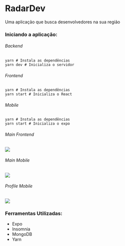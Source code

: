 <h1>RadarDev</h1>
<span>Uma aplicação que busca desenvolvedores na sua região</span>


<h3>Iniciando a aplicação:</h3>
<h6>Backend</h6>

```
yarn # Instala as dependências
yarn dev # Inicializa o servidor
```

<h6>Frontend</h6>

```
yarn # Instala as dependências
yarn start # Inicializa o React
```

<h6>Mobile</h6>

```
yarn # Instala as dependências
yarn start # Inicializa o expo
```
<h6>Main Frontend</h6>
<img src="https://github.com/miroswd/RadarDev/blob/master/frontend/assets/front-main.png"/>
</br>

<h6>Main Mobile</h6>
<img src="https://github.com/miroswd/RadarDev/blob/master/mobile/assets/screenshots/mobile-map.png" />
</br>

<h6>Profile Mobile</h6>
<img src="https://github.com/miroswd/RadarDev/blob/master/mobile/assets/screenshots/mobile-perfil.png" />
</br>

<h3>Ferramentas Utilizadas:</h3>
<ul>
  <li>Expo</li>
  <li>Insomnia</li>
  <li>MongoDB</li>
  <li>Yarn</li>
</ul>
